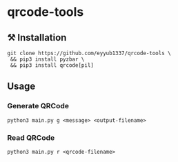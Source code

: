 # qrcode-tools
## ⚒️ Installation

<pre><code>git clone https://github.com/eyyub1337/qrcode-tools \
 && pip3 install pyzbar \
 && pip3 install qrcode[pil] </code></pre>
 
## Usage 

### Generate QRCode

<pre><code>python3 main.py g &lt;message&gt; &lt;output-filename&gt;</code></pre>

### Read QRCode 

<pre><code>python3 main.py r &lt;qrcode-filename&gt;</code></pre>
